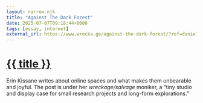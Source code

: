 ```yaml
---
layout: narrow.njk
title: "Against The Dark Forest"
date: 2025-07-07T09:18:44+0000
tags: [essay, internet]
external_url: https://www.wrecka.ge/against-the-dark-forest/?ref=daniel.pizza
---
```


<h1><a href="{{ external_url }}">{{ title }}</a></h1>

Erin Kissane writes about online spaces and what makes them unbearable and joyful. The post is under her _wreckage/salvage_ moniker, a “tiny studio and display case for small research projects and long-form explorations.”